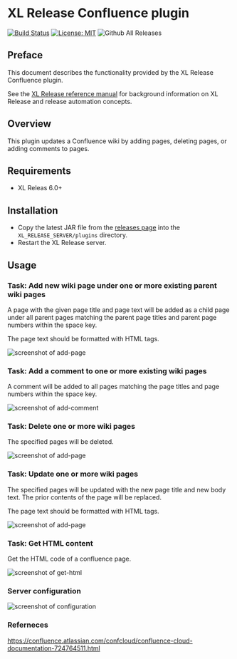 # XL Release Confluence plugin

[![Build Status][xlr-confluence-plugin-travis-image]][xlr-confluence-plugin-travis-url]
[![License: MIT][xlr-confluence-plugin-license-image]][xlr-confluence-plugin-license-url]
![Github All Releases][xlr-confluence-plugin-downloads-image]

[xlr-confluence-plugin-travis-image]: https://travis-ci.org/xebialabs-community/xlr-confluence-plugin.svg?branch=master
[xlr-confluence-plugin-travis-url]: https://travis-ci.org/xebialabs-community/xlr-confluence-plugin
[xlr-confluence-plugin-license-image]: https://img.shields.io/badge/License-MIT-yellow.svg
[xlr-confluence-plugin-license-url]: https://opensource.org/licenses/MIT
[xlr-confluence-plugin-downloads-image]: https://img.shields.io/github/downloads/xebialabs-community/xlr-confluence-plugin/total.svg

## Preface

This document describes the functionality provided by the XL Release Confluence plugin.
 
See the [XL Release reference manual](https://docs.xebialabs.com/xl-release) for background information on XL Release and release automation concepts.  

## Overview

This plugin updates a Confluence wiki by adding pages, deleting pages, or adding comments to pages. 

## Requirements

* XL Releas 6.0+

## Installation

* Copy the latest JAR file from the [releases page](https://github.com/xebialabs-community/xlr-confluence-plugin/releases) into the `XL_RELEASE_SERVER/plugins` directory.
* Restart the XL Release server.



## Usage

### Task: Add new wiki page under one or more existing parent wiki pages ###

A page with the given page title and page text will be added as a child page under all parent pages matching the parent page titles and parent page numbers within the space key.

The page text should be formatted with HTML tags.

![screenshot of add-page](images/addpage.png)

### Task: Add a comment to one or more existing wiki pages

A comment will be added to all pages matching the page titles and page numbers within the space key.

![screenshot of add-comment](images/addcomment.png)

### Task: Delete one or more wiki pages

The specified pages will be deleted.

![screenshot of add-page](images/deletepage.png)

### Task: Update one or more wiki pages

The specified pages will be updated with the new page title and new body text.  The prior contents of the page will be replaced.

The page text should be formatted with HTML tags.

![screenshot of add-page](images/updatepage.png)


### Task: Get HTML content

Get the HTML code of a confluence page.

![screenshot of get-html](images/get-html-page.png)


### Server configuration ###

![screenshot of configuration](images/config.png)

### Referneces

<https://confluence.atlassian.com/confcloud/confluence-cloud-documentation-724764511.html>


